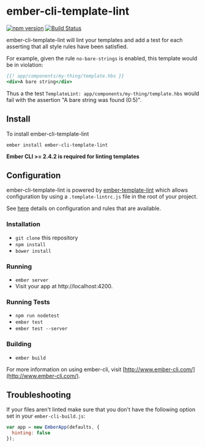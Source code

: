 # ember-cli-template-lint

[![npm version](https://badge.fury.io/js/ember-cli-template-lint.svg)](https://badge.fury.io/js/ember-cli-template-lint)
[![Build Status](https://travis-ci.org/ember-template-lint/ember-cli-template-lint.svg?branch=master)](https://travis-ci.org/ember-template-lint/ember-cli-template-lint)

ember-cli-template-lint will lint your templates and add a test for each asserting
that all style rules have been satisfied.

For example, given the rule `no-bare-strings` is enabled, this template would be
in violation:

```hbs
{{! app/components/my-thing/template.hbs }}
<div>A bare string</div>
```

Thus a the test `TemplateLint: app/components/my-thing/template.hbs` would
fail with the assertion "A bare string was found (0:5)".

## Install

To install ember-cli-template-lint

```
ember install ember-cli-template-lint
```

__Ember CLI >= 2.4.2 is required for linting templates__

## Configuration

ember-cli-template-lint is powered by [ember-template-lint](https://github.com/ember-template-lint/ember-template-lint)
which allows configuration by using a `.template-lintrc.js` file in the root of your project.

See [here](https://github.com/ember-template-lint/ember-template-lint/#rules) details on configuration and rules that are available.

### Installation

* `git clone` this repository
* `npm install`
* `bower install`

### Running

* `ember server`
* Visit your app at http://localhost:4200.

### Running Tests

* `npm run nodetest`
* `ember test`
* `ember test --server`

### Building

* `ember build`

For more information on using ember-cli, visit [http://www.ember-cli.com/](http://www.ember-cli.com/).

## Troubleshooting

If your files aren't linted make sure that you don't have the following option set in your `ember-cli-build.js`:
```js
var app = new EmberApp(defaults, {
  hinting: false
});
```
